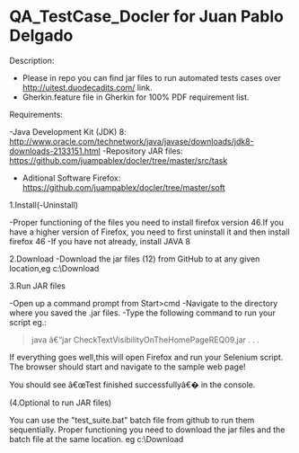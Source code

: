 # QA_TestCase_Docler for Juan Pablo Delgado

Description:

* Please in repo you can find jar files to run automated tests cases over http://uitest.duodecadits.com/ link.
* Gherkin.feature file in Gherkin for 100% PDF requirement list.

Requirements:

-Java Development Kit (JDK) 8: http://www.oracle.com/technetwork/java/javase/downloads/jdk8-downloads-2133151.html
-Repository JAR files: https://github.com/juampablex/docler/tree/master/src/task
- Aditional Software Firefox: https://github.com/juampablex/docler/tree/master/soft


1.Install(-Uninstall)

-Proper functioning of the files you need to install firefox version 46.If you have a higher version of Firefox, you need to first uninstall it and then install firefox 46
-If you have not already, install JAVA 8 

2.Download
-Download the jar files (12) from GitHub to at any given location,eg c:\Download


3.Run JAR files

-Open up a command prompt from Start>cmd
-Navigate to the directory where you saved the .jar files.
-Type the following command to run your script
 eg.:
> java â€“jar CheckTextVisibilityOnTheHomePageREQ09.jar
.
.
.

If everything goes well,this will open Firefox and run your Selenium script. 
The browser should start and navigate to the sample web page!

You should see â€œTest finished successfullyâ€� in the console.

(4.Optional to run JAR files)

You can use the "test_suite.bat" batch file from github to run them sequentially.
Proper functioning you need to download the jar files and the batch file at the same location. eg c:\Download
